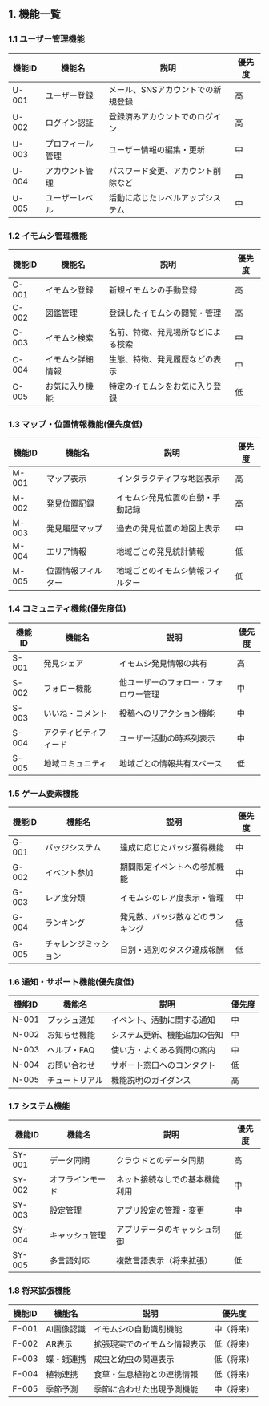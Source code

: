 

## 1. 機能一覧

### 1.1 ユーザー管理機能
| 機能ID | 機能名 | 説明 | 優先度 |
|--------|--------|------|--------|
| U-001 | ユーザー登録 | メール、SNSアカウントでの新規登録 | 高 |
| U-002 | ログイン認証 | 登録済みアカウントでのログイン | 高 |
| U-003 | プロフィール管理 | ユーザー情報の編集・更新 | 中 |
| U-004 | アカウント管理 | パスワード変更、アカウント削除など | 中 |
| U-005 | ユーザーレベル | 活動に応じたレベルアップシステム | 中 |

### 1.2 イモムシ管理機能
| 機能ID | 機能名 | 説明 | 優先度 |
|--------|--------|------|--------|
| C-001 | イモムシ登録 | 新規イモムシの手動登録 | 高 |
| C-002 | 図鑑管理 | 登録したイモムシの閲覧・管理 | 高 |
| C-003 | イモムシ検索 | 名前、特徴、発見場所などによる検索 | 中 |
| C-004 | イモムシ詳細情報 | 生態、特徴、発見履歴などの表示 | 中 |
| C-005 | お気に入り機能 | 特定のイモムシをお気に入り登録 | 低 |

### 1.3 マップ・位置情報機能(優先度低)
| 機能ID | 機能名 | 説明 | 優先度 |
|--------|--------|------|--------|
| M-001 | マップ表示 | インタラクティブな地図表示 | 高 |
| M-002 | 発見位置記録 | イモムシ発見位置の自動・手動記録 | 高 |
| M-003 | 発見履歴マップ | 過去の発見位置の地図上表示 | 中 |
| M-004 | エリア情報 | 地域ごとの発見統計情報 | 低 |
| M-005 | 位置情報フィルター | 地域ごとのイモムシ情報フィルター | 低 |

### 1.4 コミュニティ機能(優先度低)
| 機能ID | 機能名 | 説明 | 優先度 |
|--------|--------|------|--------|
| S-001 | 発見シェア | イモムシ発見情報の共有 | 高 |
| S-002 | フォロー機能 | 他ユーザーのフォロー・フォロワー管理 | 中 |
| S-003 | いいね・コメント | 投稿へのリアクション機能 | 中 |
| S-004 | アクティビティフィード | ユーザー活動の時系列表示 | 中 |
| S-005 | 地域コミュニティ | 地域ごとの情報共有スペース | 低 |

### 1.5 ゲーム要素機能
| 機能ID | 機能名 | 説明 | 優先度 |
|--------|--------|------|--------|
| G-001 | バッジシステム | 達成に応じたバッジ獲得機能 | 中 |
| G-002 | イベント参加 | 期間限定イベントへの参加機能 | 中 |
| G-003 | レア度分類 | イモムシのレア度表示・管理 | 中 |
| G-004 | ランキング | 発見数、バッジ数などのランキング | 低 |
| G-005 | チャレンジミッション | 日別・週別のタスク達成報酬 | 低 |

### 1.6 通知・サポート機能(優先度低)
| 機能ID | 機能名 | 説明 | 優先度 |
|--------|--------|------|--------|
| N-001 | プッシュ通知 | イベント、活動に関する通知 | 中 |
| N-002 | お知らせ機能 | システム更新、機能追加の告知 | 中 |
| N-003 | ヘルプ・FAQ | 使い方・よくある質問の案内 | 中 |
| N-004 | お問い合わせ | サポート窓口へのコンタクト | 低 |
| N-005 | チュートリアル | 機能説明のガイダンス | 高 |

### 1.7 システム機能
| 機能ID | 機能名 | 説明 | 優先度 |
|--------|--------|------|--------|
| SY-001 | データ同期 | クラウドとのデータ同期 | 高 |
| SY-002 | オフラインモード | ネット接続なしでの基本機能利用 | 中 |
| SY-003 | 設定管理 | アプリ設定の管理・変更 | 中 |
| SY-004 | キャッシュ管理 | アプリデータのキャッシュ制御 | 低 |
| SY-005 | 多言語対応 | 複数言語表示（将来拡張） | 低 |

### 1.8 将来拡張機能
| 機能ID | 機能名 | 説明 | 優先度 |
|--------|--------|------|--------|
| F-001 | AI画像認識 | イモムシの自動識別機能 | 中（将来） |
| F-002 | AR表示 | 拡張現実でのイモムシ情報表示 | 低（将来） |
| F-003 | 蝶・蛾連携 | 成虫と幼虫の関連表示 | 低（将来） |
| F-004 | 植物連携 | 食草・生息植物との連携情報 | 低（将来） |
| F-005 | 季節予測 | 季節に合わせた出現予測機能 | 中（将来） |

